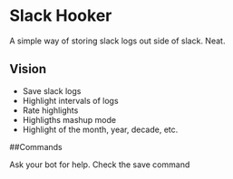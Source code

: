 # Slack Hooker

A simple way of storing slack logs out side of slack. Neat.

## Vision
 * Save slack logs
 * Highlight intervals of logs
 * Rate highlights
 * Highligths mashup mode
 * Highlight of the month, year, decade, etc. 

##Commands

Ask your bot for help. Check the save command